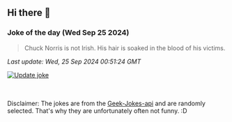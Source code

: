 ## Hi there 👋

### Joke of the day (Wed Sep 25 2024)
<!-- joke -->
>Chuck Norris is not Irish. His hair is soaked in the blood of his victims.
<!-- /joke -->

*Last update: Wed, 25 Sep 2024 00:51:24 GMT*

[![Update joke](https://github.com/nclskfm/nclskfm/actions/workflows/joke.yml/badge.svg)](https://github.com/nclskfm/nclskfm/actions/workflows/joke.yml)

<br><br>
Disclaimer: The jokes are from the [Geek-Jokes-api](https://github.com/sameerkumar18/geek-joke-api) and are randomly selected. That's why they are unfortunately often not funny. :D
